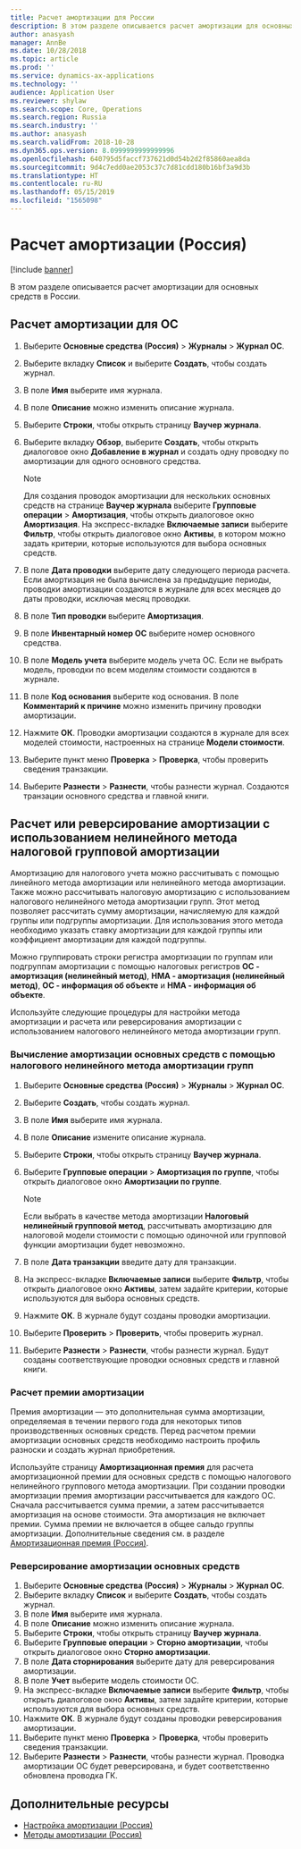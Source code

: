 ```yaml
---
title: Расчет амортизации для России
description: В этом разделе описывается расчет амортизации для основных средств в России.
author: anasyash
manager: AnnBe
ms.date: 10/28/2018
ms.topic: article
ms.prod: ''
ms.service: dynamics-ax-applications
ms.technology: ''
audience: Application User
ms.reviewer: shylaw
ms.search.scope: Core, Operations
ms.search.region: Russia
ms.search.industry: ''
ms.author: anasyash
ms.search.validFrom: 2018-10-28
ms.dyn365.ops.version: 8.0999999999999996
ms.openlocfilehash: 640795d5faccf737621d0d54b2d2f85860aea8da
ms.sourcegitcommit: 9d4c7edd0ae2053c37c7d81cdd180b16bf3a9d3b
ms.translationtype: HT
ms.contentlocale: ru-RU
ms.lasthandoff: 05/15/2019
ms.locfileid: "1565098"
---
```

# <a name="calculate-depreciation-russia"></a>Расчет амортизации (Россия)

[!include [banner](../includes/banner.md)]

В этом разделе описывается расчет амортизации для основных средств в России.

## <a name="calculate-fixed-asset-depreciation"></a>Расчет амортизации для ОС

1. Выберите **Основные средства (Россия)** \> **Журналы** \> **Журнал ОС**.
2. Выберите вкладку **Список** и выберите **Создать**, чтобы создать журнал.
3. В поле **Имя** выберите имя журнала.
4. В поле **Описание** можно изменить описание журнала.
5. Выберите **Строки**, чтобы открыть страницу **Ваучер журнала**.
6. Выберите вкладку **Обзор**, выберите **Создать**, чтобы открыть диалоговое окно **Добавление в журнал** и создать одну проводку по амортизации для одного основного средства.

    > [!NOTE]
    > Для создания проводок амортизации для нескольких основных средств на странице **Ваучер журнала** выберите **Групповые операции** \> **Амортизация**, чтобы открыть диалоговое окно **Амортизация**. На экспресс-вкладке **Включаемые записи** выберите **Фильтр**, чтобы открыть диалоговое окно **Активы**, в котором можно задать критерии, которые используются для выбора основных средств.

7. В поле **Дата проводки** выберите дату следующего периода расчета. Если амортизация не была вычислена за предыдущие периоды, проводки амортизации создаются в журнале для всех месяцев до даты проводки, исключая месяц проводки.
8. В поле **Тип проводки** выберите **Амортизация**.
9. В поле **Инвентарный номер ОС** выберите номер основного средства.
10. В поле **Модель учета** выберите модель учета ОС. Если не выбрать модель, проводки по всем моделям стоимости создаются в журнале.
11. В поле **Код основания** выберите код основания. В поле **Комментарий к причине** можно изменить причину проводки амортизации.
13. Нажмите **ОК**. Проводки амортизации создаются в журнале для всех моделей стоимости, настроенных на странице **Модели стоимости**.
14. Выберите пункт меню **Проверка** \> **Проверка**, чтобы проверить сведения транзакции.
15. Выберите **Разнести** \> **Разнести**, чтобы разнести журнал. Создаются транзации основного средства и главной книги.

## <a name="calculate-or-reverse-depreciation-by-using-the-tax-non-linear-group-depreciation-method"></a>Расчет или реверсирование амортизации с использованием нелинейного метода налоговой групповой амортизации 

Амортизацию для налогового учета можно рассчитывать с помощью линейного метода амортизации или нелинейного метода амортизации. Также можно рассчитывать налоговую амортизацию с использованием налогового нелинейного метода амортизации групп. Этот метод позволяет рассчитать сумму амортизации, начисляемую для каждой группы или подгруппы амортизации. Для использования этого метода необходимо указать ставку амортизации для каждой группы или коэффициент амортизации для каждой подгруппы.

Можно группировать строки регистра амортизации по группам или подгруппам амортизации с помощью налоговых регистров **ОС - амортизация (нелинейный метод)**, **НМА - амортизация (нелинейный метод)**, **ОC - информация об объекте** и **НМА - информация об объекте**.

Используйте следующие процедуры для настройки метода амортизации и расчета или реверсирования амортизации с использованием налогового нелинейного метода амортизации групп.

### <a name="calculate-fixed-asset-depreciation-by-using-the-tax-non-linear-group-method"></a>Вычисление амортизации основных средств с помощью налогового нелинейного метода амортизации групп

1. Выберите **Основные средства (Россия)** \> **Журналы** \> **Журнал ОС**.
2. Выберите **Создать**, чтобы создать журнал.
3. В поле **Имя** выберите имя журнала.
4. В поле **Описание** измените описание журнала.
5. Выберите **Строки**, чтобы открыть страницу **Ваучер журнала**.
6. Выберите **Групповые операции** \> **Амортизация по группе**, чтобы открыть диалоговое окно **Амортизации по группе**.

    > [!NOTE]
    > Если выбрать в качестве метода амортизации **Налоговый нелинейный групповой метод**, рассчитывать амортизацию для налоговой модели стоимости с помощью одиночной или групповой функции амортизации будет невозможно.

7. В поле **Дата транзакции** введите дату для транзакции.
8. На экспресс-вкладке **Включаемые записи** выберите **Фильтр**, чтобы открыть диалоговое окно **Активы**, затем задайте критерии, которые используются для выбора основных средств.
9. Нажмите **ОК**. В журнале будут созданы проводки амортизации.
10. Выберите **Проверить** \> **Проверить**, чтобы проверить журнал.
11. Выберите **Разнести** \> **Разнести**, чтобы разнести журнал. Будут созданы соответствующие проводки основных средств и главной книги.

### <a name="calculating-a-depreciation-bonus"></a>Расчет премии амортизации

Премия амортизации — это дополнительная сумма амортизации, определяемая в течении первого года для некоторых типов производственных основных средств. Перед расчетом премии амортизации основных средств необходимо настроить профиль разноски и создать журнал приобретения.

Используйте страницу **Амортизационная премия** для расчета амортизационной премии для основных средств с помощью налогового нелинейного группового метода амортизации. При создании проводки амортизации премия амортизации рассчитывается для каждого ОС. Сначала рассчитывается сумма премии, а затем рассчитывается амортизация на основе стоимости. Эта амортизация не включает премии. Сумма премии не включается в общее сальдо группы амортизации. Дополнительные сведения см. в разделе [Амортизационная премия (Россия)](rus-bonus-depreciation.md).

### <a name="reverse-fixed-asset-depreciation"></a>Реверсирование амортизации основных средств

1. Выберите **Основные средства (Россия)** \> **Журналы** \> **Журнал ОС**.
2. Выберите вкладку **Список** и выберите **Создать**, чтобы создать журнал.
3. В поле **Имя** выберите имя журнала.
4. В поле **Описание** можно изменить описание журнала.
5. Выберите **Строки**, чтобы открыть страницу **Ваучер журнала**.
6. Выберите **Групповые операции** \> **Сторно амортизации**, чтобы открыть диалоговое окно **Сторно амортизации**.
7. В поле **Дата сторнирования** выберите дату для реверсирования амортизации.
8. В поле **Учет** выберите модель стоимости ОС.
9. На экспресс-вкладке **Включаемые записи** выберите **Фильтр**, чтобы открыть диалоговое окно **Активы**, затем задайте критерии, которые используются для выбора основных средств.
10. Нажмите **ОК**. В журнале будут созданы проводки реверсирования амортизации.
11. Выберите пункт меню **Проверка** \> **Проверка**, чтобы проверить сведения транзакции.
12. Выберите **Разнести** \> **Разнести**, чтобы разнести журнал. Проводка амортизации ОС будет реверсирована, и будет соответственно обновлена проводка ГК.

## <a name="additional-resources"></a>Дополнительные ресурсы

- [Настройка амортизации (Россия)](rus-depreciation-setup.md)
- [Методы амортизации (Россия)](rus-depreciation-methods.md)
